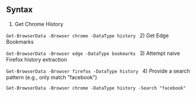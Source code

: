 ## Syntax 

1) Get Chrome History

`Get-BrowserData -Browser chrome -DataType history
`
2) Get Edge Bookmarks

`Get-BrowserData -Browser edge -DataType bookmarks
`
3) Attempt naive Firefox history extraction

`Get-BrowserData -Browser firefox -DataType history
`
4) Provide a search pattern (e.g., only match "facebook")

`Get-BrowserData -Browser chrome -DataType history -Search "facebook"`
